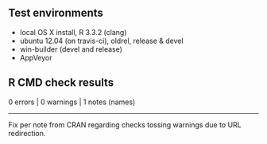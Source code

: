 ## Test environments

* local OS X install, R 3.3.2 (clang)
* ubuntu 12.04 (on travis-ci), oldrel, release & devel
* win-builder (devel and release)
* AppVeyor

## R CMD check results

0 errors | 0 warnings | 1 notes (names)

---

Fix per note from CRAN regarding checks tossing warnings
due to URL redirection.
